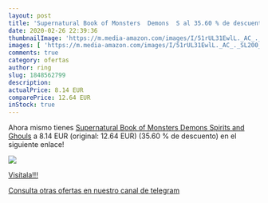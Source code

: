 ```yaml
---
layout: post
title: 'Supernatural Book of Monsters  Demons  S al 35.60 % de descuento'
date: 2020-02-26 22:39:36
thumbnailImage: 'https://m.media-amazon.com/images/I/51rUL31EwlL._AC_._SL200_.jpg'
images: [ 'https://m.media-amazon.com/images/I/51rUL31EwlL._AC_._SL200_.jpg' ]
comments: true
category: ofertas
author: ring
slug: 1848562799
description:
actualPrice: 8.14 EUR
comparePrice: 12.64 EUR
inStock: true
---
```


Ahora mismo tienes [Supernatural Book of Monsters  Demons  Spirits and Ghouls](https://www.amazon.com/dp/1848562799/?tag=redken08-20) a 8.14 EUR (original: 12.64 EUR) (35.60 %  de descuento) en el siguiente enlace!

[![](https://m.media-amazon.com/images/I/51rUL31EwlL._AC_._SL200_.jpg)](https://www.amazon.com/dp/1848562799/?tag=redken08-20)

[Visítala!!!](https://www.amazon.com/dp/1848562799/?tag=redken08-20)

[Consulta otras ofertas en nuestro canal de telegram](https://t.me/s/ofertas25)
